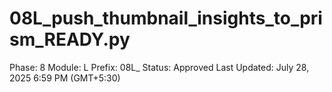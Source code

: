 # 08L_push_thumbnail_insights_to_prism_READY.py

Phase: 8
Module: L
Prefix: 08L_
Status: Approved
Last Updated: July 28, 2025 6:59 PM (GMT+5:30)